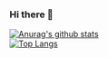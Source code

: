 ### Hi there 👋

[![Anurag's github stats](https://github-readme-stats.vercel.app/api?username=longforus&show_icons=true&theme=radical)](https://github.com/anuraghazra/github-readme-stats)   
[![Top Langs](https://github-readme-stats.vercel.app/api/top-langs/?username=longforus&hide=C%2B%2B&theme=radical&layout=compact)](https://github.com/anuraghazra/github-readme-stats)

<!--
**longforus/longforus** is a ✨ _special_ ✨ repository because its `README.md` (this file) appears on your GitHub profile.

Here are some ideas to get you started:

- 🔭 I’m currently working on ...
- 🌱 I’m currently learning ...
- 👯 I’m looking to collaborate on ...
- 🤔 I’m looking for help with ...
- 💬 Ask me about ...
- 📫 How to reach me: ...
- 😄 Pronouns: ...
- ⚡ Fun fact: ...
-->
